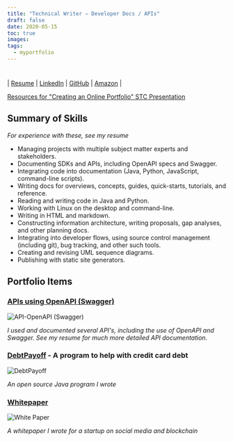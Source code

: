 ```yaml
---
title: "Technical Writer – Developer Docs / APIs"
draft: false
date: 2020-05-15
toc: true
images:
tags:
  - myportfolio
---
```


# 

| [Resume](../resume) | 
[LinkedIn](https://www.linkedin.com/in/aaron-redshaw/) | [GitHub](https://github.com/aredshaw) | [Amazon](https://www.amazon.com/Aaron-K.-Redshaw/e/B00E3KSIB6/) |

[Resources for "Creating an Online Portfolio" STC Presentation](../creating-an-online-portfolio)

## Summary of Skills
*For experience with these, see my resume*

* Managing projects with multiple subject matter experts and stakeholders.
* Documenting SDKs and APIs, including OpenAPI specs and Swagger.
* Integrating code into documentation (Java, Python, JavaScript, command-line scripts).
* Writing docs for overviews, concepts, guides, quick-starts, tutorials, and reference.
* Reading and writing code in Java and Python.
* Working with Linux on the desktop and command-line.
* Writing in HTML and markdown.
* Constructing information architecture, writing proposals, gap analyses, and other planning docs.
* Integrating into developer flows, using source control management (including git), bug tracking, and other such tools.
* Creating and revising UML sequence diagrams.
* Publishing with static site generators.

## Portfolio Items

### [APIs using OpenAPI (Swagger)](../api-practice/)

![API-OpenAPI (Swagger)](../images/API-FrontPage-1024x398.png)

*I used and documented several API's, including the use of OpenAPI and Swagger.
See my resume for much more detailed API documentation.*

### [DebtPayoff](../debtpayoff) - A program to help with credit card debt

![DebtPayoff](../images/DebtPayoff-1.png)

*An open source Java program I wrote*

### [Whitepaper](../white-paper)

![White Paper](../images/WhitePaper_FrontPage.png)

*A whitepaper I wrote for a startup on social media and blockchain*
